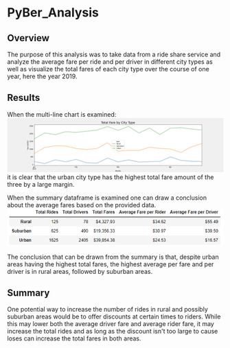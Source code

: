 # PyBer_Analysis

## Overview
The purpose of this analysis was to take data from a ride share service and analyze the average fare per ride and per driver in different city types as well as visualize the total fares of each city type over the course of one year, here the year 2019.

## Results
When  the multi-line chart is examined:
![This is an image](https://github.com/smwhng/PyBer_Analysis/blob/main/Analysis/Fares_by_City_Type.png)
it is clear that the urban city type has the highest total fare amount of the three by a large margin.

When the summary dataframe is examined one can draw a conclusion about the average fares based on the provided data.
![This is an image](https://github.com/smwhng/PyBer_Analysis/blob/main/Analysis/DF_Analysis.PNG)

The conclusion that can be drawn from the summary is that, despite urban areas having the highest total fares, the highest average per fare and per driver is in rural areas, followed by suburban areas. 

## Summary
One potential way to increase the number of rides in rural and possibly suburban areas would be to offer discounts at certain times to riders. While this may lower both the average driver fare and average rider fare, it may increase the total rides and as long as the discount isn't too large to cause loses can increase the total fares in both areas.
